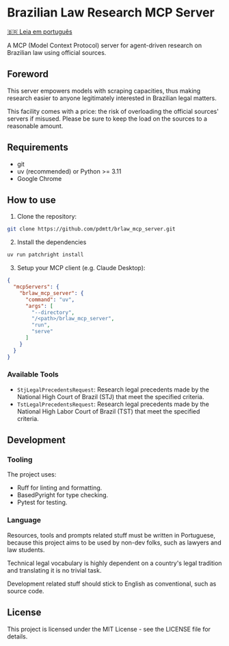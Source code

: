 # Brazilian Law Research MCP Server

[🇧🇷 Leia em português](README.br.md)

A MCP (Model Context Protocol) server for agent-driven research on Brazilian law using official 
sources.

## Foreword
This server empowers models with scraping capacities, thus making research easier to anyone 
legitimately interested in Brazilian legal matters. 

This facility comes with a price: the risk of overloading the official sources' servers if misused.
Please be sure to keep the load on the sources to a reasonable amount.

## Requirements

- git
- uv (recommended) or Python >= 3.11
- Google Chrome

## How to use

1. Clone the repository:
```bash
git clone https://github.com/pdmtt/brlaw_mcp_server.git
```

2. Install the dependencies
```bash
uv run patchright install
```

3. Setup your MCP client (e.g. Claude Desktop):
```json
{
  "mcpServers": {
    "brlaw_mcp_server": {
      "command": "uv",
      "args": [
        "--directory",
        "/<path>/brlaw_mcp_server",
        "run",
        "serve"
      ]
    }
  }
}
```

### Available Tools

- `StjLegalPrecedentsRequest`: Research legal precedents made by the National High Court of Brazil 
  (STJ) that meet the specified criteria.
- `TstLegalPrecedentsRequest`: Research legal precedents made by the National High Labor Court of 
  Brazil (TST) that meet the specified criteria.

## Development

### Tooling

The project uses:
- Ruff for linting and formatting.
- BasedPyright for type checking.
- Pytest for testing.

### Language

Resources, tools and prompts related stuff must be written in Portuguese, because this project aims 
to be used by non-dev folks, such as lawyers and law students. 

Technical legal vocabulary is highly dependent on a country's legal tradition and translating it is 
no trivial task.

Development related stuff should stick to English as conventional, such as source code.

## License

This project is licensed under the MIT License - see the LICENSE file for details.